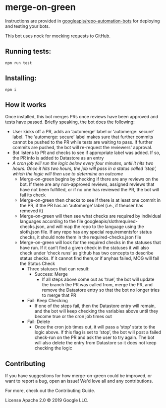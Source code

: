 # merge-on-green

Instructions are provided in [googleapis/repo-automation-bots](https://github.com/googleapis/repo-automation-bots/blob/master/README.md) for deploying and testing your bots.

This bot uses nock for mocking requests to GitHub.

## Running tests:

`npm run test`

## Installing:

`npm i`

## How it works

Once installed, this bot merges PRs once reviews have been approved and tests have passed. Briefly speaking, the bot does the following:

- User kicks off a PR, adds an ‘automerge’ label or ‘automerge: secure’ label. The ‘automerge: secure’ label makes 
sure that further commits cannot be pushed to the PR while tests are waiting to pass. If further commits are pushed, the bot will re-request the reviewers' approval.
- Bot listens to PR and checks to see if appropriate label was added. If so, the PR info is added to Datastore as an entry
- *A cron job will run the logic below every four minutes, until it hits two hours. Once it hits two hours, the job will pass in a status called ‘stop’, which the logic will then use to determine an outcome*
  - Merge-on-green begins by checking if there are any reviews on the bot. If there are any non-approved reviews, assigned reviews that have not been fulfilled, or if no one has reviewed the PR, the bot will fail its check  
  - Merge-on-green then checks to see if there is at least one commit in the PR, if the PR has an ‘automerge’ label (i.e., if theuser has removed it)
  - Merge-on-green will then see what checks are required by individual languages according to the file googleapis/slothrequired-checks.json, and will map the repo to the language using the sloth.json file. If any repo has any special requirementsfor status checks, it should note them in the required-checks.json file
  - Merge-on-green will look for the required checks in the statuses that have run. If it can’t find a given check in the statuses it will also check under ‘check runs’ as github has two concepts to describe status checks. If it cannot find them,or if anyhas failed, MOG will fail the Status Check
    - Three statuses that can result:
      - Success: Merge
        - If all steps above come out as ‘true’, the bot will update the branch the PR was called from, merge the PR, and remove the Datastore entry so that the bot no longer tries to merge that PR
    - Fail: Keep Checking
      - If one of the steps fail, then the Datastore entry will remain, and the bot will keep checking the variables above until they become true or the cron job times out
    - Fail: Delete
      - Once the cron job times out, it will pass a ‘stop’ state to the logic above. If this flag is set to ‘stop’, the bot will post a failed check-run on the PR and ask the user to try again. The bot will also delete the entry from Datastore so it does not keep checking the logic

## Contributing
If you have suggestions for how merge-on-green could be improved, or want to report a bug, open an issue! We'd love all and any contributions.

For more, check out the Contributing Guide.

License
Apache 2.0 © 2019 Google LLC.